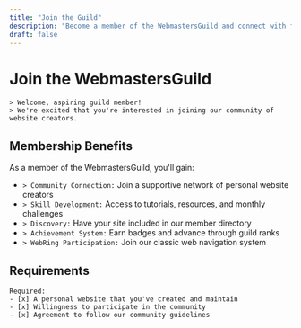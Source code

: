 ```yaml
---
title: "Join the Guild"
description: "Become a member of the WebmastersGuild and connect with fellow website creators."
draft: false
---
```


# Join the WebmastersGuild

```
> Welcome, aspiring guild member!
> We're excited that you're interested in joining our community of website creators.
```

## Membership Benefits

As a member of the WebmastersGuild, you'll gain:

- `> Community Connection:` Join a supportive network of personal website creators
- `> Skill Development:` Access to tutorials, resources, and monthly challenges
- `> Discovery:` Have your site included in our member directory
- `> Achievement System:` Earn badges and advance through guild ranks
- `> WebRing Participation:` Join our classic web navigation system

## Requirements

```
Required:
- [x] A personal website that you've created and maintain
- [x] Willingness to participate in the community
- [x] Agreement to follow our community guidelines
```